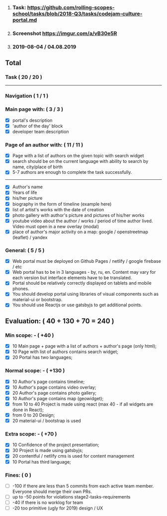 1. ### Task: https://github.com/rolling-scopes-school/tasks/blob/2018-Q3/tasks/codejam-culture-portal.md
2. ### Screenshot https://imgur.com/a/vB30e5R
3. ### 2019-08-04 / 04.08.2019
## Total
### Task ( 20 / 20 )
-----

### Navigation ( 1 / 1 )
### Main page with: ( 3 / 3 )
   + [x] portal's description
   + [x] 'author of the day' block
   + [x] developer team description
### Page of an author with: ( 11 / 11 )
  - [x] Page with a list of authors on the given topic with search widget
  - [x] search should be on the current language with ability to search by name, city/place of birth
  - [x] 5-7 authors are enough to complete the task successfully.
  ----
  - [x] Author's name
  - [x] Years of life
  - [x] his/her picture
  - [x] biography in the form of timeline (example here)
  - [x] list of artist's works with the date of creation
  - [x] photo gallery with author's picture and pictures of his/her works
  - [x] youtube video about the author / works / period of time author lived. Video must open in a new overlay (modal)
  - [x] place of author's major activity on a map: google / openstreetmap (leaflet) / yandex
### General: ( 5 / 5 )
 - [x] Web portal must be deployed on Github Pages / netlify / google firebase / etc
 - [x] Web portal has to be in 3 languages - by, ru, en. Content may vary for each version but interface elements have to be translated.
 - [x] Portal should be relatively correctly displayed on tablets and mobile phones.
 - [x] You should develop portal using libraries of visual components such as material-ui or bootstrap.
 - [x] You should use Reactjs or use gatsbyjs to get additional points.

## Evaluation: ( 40 + 130 + 70 = 240 )

### Min scope: - ( +40 )
 - [x]  10 Main page + page with a list of authors + author's page (only html);
 - [x]  10 Page with list of authors contains search widget;
 - [x]  20 Portal has two languages;
### Normal scope: - ( +130 )
 - [x]  10 Author's page contains timeline;
 - [x]  10 Author's page contains video overlay;
 - [x]  20 Author's page contains photo gallery;
 - [x]  10 Author's page contains map (geowidget);
 - [x]  from 10 to 40 Project is made using react (max 40 - if all widgets are done in React);
 - [x]  from 0 to 20 Design;
 - [x]  20 material-ui / bootstrap is used
### Extra scope: - ( +70 )
 - [x]  10 Confidence of the project presentation;
 - [x]  30 Project is made using gatsbyjs;
 - [x]  20 contentful / netlify cms is used for content management
 - [x]  10 Portal has third language;
### Fines: ( 0 )
 - [ ] -100 if there are less than 5 commits from each active team member. Everyone should merge their own PRs.
 - [ ] up to -50 points for violations stage2-tasks-requirements
 - [ ] -40 if there is no worklog for team
 - [ ] -20 too primitive (ugly for 2019) design / UX
